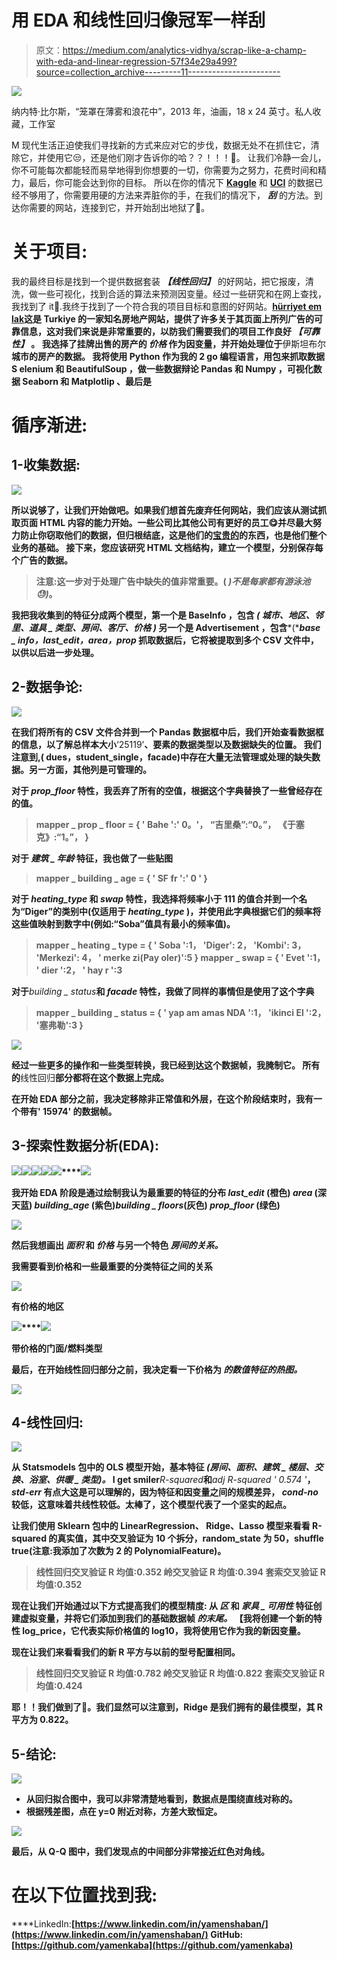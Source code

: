 # 用 EDA 和线性回归像冠军一样刮

> 原文：<https://medium.com/analytics-vidhya/scrap-like-a-champ-with-eda-and-linear-regression-57f34e29a499?source=collection_archive---------11----------------------->

![](img/c83e36ea36c5a093a103478a6fe60c24.png)

纳内特·比尔斯，“笼罩在薄雾和浪花中”，2013 年，油画，18 x 24 英寸。私人收藏，工作室

M 现代生活正迫使我们寻找新的方式来应对它的步伐，数据无处不在抓住它，清除它，并使用它😒，还是他们刚才告诉你的哈？？！！！🤬。
让我们冷静一会儿，你不可能每次都能轻而易举地得到你想要的一切，你需要为之努力，花费时间和精力，最后，你可能会达到你的目标。
所以在你的情况下 [**Kaggle**](https://www.kaggle.com/) 和 [**UCI**](https://archive.ics.uci.edu/ml/datasets.php) 的数据已经不够用了，你需要用硬的方法来弄脏你的手，在我们的情况下， ***刮*** 的方法。到达你需要的网站，连接到它，并开始刮出地狱了🤖。

# 关于项目:

我的最终目标是找到一个提供数据套装 ***【线性回归】*** 的好网站，把它报废，清洗，做一些可视化，找到合适的算法来预测因变量。经过一些研究和在网上查找，我找到了 it🥳.我终于找到了一个符合我的项目目标和意图的好网站。[**hürriyet em lak**](https://www.hurriyetemlak.com/)**这是 **Turkiye** 的一家知名房地产网站，提供了许多关于其页面上所列广告的可靠信息，这对我们来说是非常重要的，以防我们需要我们的项目工作良好 ***【可靠性】*** 。
我选择了挂牌出售的房产的 ***价格*** 作为因变量，并开始处理位于**伊斯坦布尔**城市的房产的数据。
我将使用 **Python** 作为我的 2 go 编程语言，用包来抓取数据 S **elenium** 和 **BeautifulSoup** ，做一些数据辩论 **Pandas** 和 **Numpy** ，可视化数据 **Seaborn** 和 **Matplotlip** 、最后是**

# **循序渐进:**

## **1-收集数据:**

**![](img/90c75a7a5e1d8e53356c104ab41bae57.png)**

**所以说够了，让我们开始做吧。如果我们想首先废弃任何网站，我们应该从测试抓取页面 HTML 内容的能力开始。一些公司比其他公司有更好的员工😋并尽最大努力防止你窃取他们的数据，但归根结底，这是他们的[宝贵的](https://cdn.vox-cdn.com/thumbor/-ND6trivYSr6lzP9QXQBt9b41jw=/0x0:1440x720/1200x800/filters:focal(566x174:796x404)/cdn.vox-cdn.com/uploads/chorus_image/image/66763368/Gollum_5e12010dca102.0.jpeg)的东西，也是他们整个业务的基础。
接下来，您应该研究 HTML 文档结构，建立一个模型，分别保存每个广告的数据。**

> **注意:这一步对于处理广告中缺失的值非常重要。( ***)不是每家都有游泳池😓)*。****

**我把我收集到的特征分成两个模型，第一个是 **BaseInfo** ，包含 ***(*** *城市、地区、邻里、道具 _ 类型、房间、客厅、价格* ***)*** 另一个是 **Advertisement** ，包含***(****base _ info，last_edit，area，prop* 抓取数据后，它将被提取到多个 **CSV** 文件中，以供以后进一步处理。**

## **2-数据争论:**

**![](img/c04b8894e86bec5518edb0852c5ee96c.png)**

**在我们将所有的 **CSV** 文件合并到一个 **Pandas** 数据框中后，我们开始查看数据框的信息，以了解总样本大小**‘25119’**、要素的数据类型以及数据缺失的位置。
我们注意到,( dues，student_single，facade)中存在大量无法管理或处理的缺失数据。另一方面，其他列是可管理的。**

**对于 ***prop_floor*** 特性，我丢弃了所有的空值，根据这个字典替换了一些曾经存在的值。**

> **mapper _ prop _ floor = {
> ' Bahe ':' 0。'，
> “吉里桑”:“0。”，
> 《于塞克》:“1。”，
> }**

**对于 ***建筑 _ 年龄*** 特征，我也做了一些贴图**

> **mapper _ building _ age = {
> ' SF fr ':' 0 '
> }**

**对于 ***heating_type*** 和 ***swap*** 特性，我选择将频率小于 111 的值合并到一个名为“Diger”的类别中(仅适用于 ***heating_type*** )，并使用此字典根据它们的频率将这些值映射到数字中(例如:“Soba”值具有最小的频率值)。**

> **mapper _ heating _ type = {
> ' Soba ':1，
> 'Diger': 2，
> 'Kombi': 3，
> 'Merkezi': 4，
> ' merke zi(Pay oler)':5
> }
> mapper _ swap = {
> ' Evet ':1，
> ' dier ':2，
> ' hay r ':3**

**对于***building _ status***和 ***facade*** 特性，我做了同样的事情但是使用了这个字典**

> **mapper _ building _ status = {
> ' yap am amas NDA ':1，
> 'i̇kinci El ':2，
> '塞弗勒':3
> }**

**![](img/c667ed0d8a76a9af2e8562909a28186b.png)**

**经过一些更多的操作和一些类型转换，我已经到达这个数据帧，我腌制它。
所有的**线性回归**部分都将在这个数据上完成。**

**在开始 EDA 部分之前，我决定移除非正常值和外层，在这个阶段结束时，我有一个带有' **15974'** 的数据帧。**

## **3-探索性数据分析(EDA):**

**![](img/3c89de7731512484ee62d8a00dfa9969.png)****![](img/0fe95a09f504cf07e1745550dbf3dda9.png)****![](img/d6502a25b3de8584defdbd50fe0c1ae1.png)****![](img/7c69a682daef4e83cd21f2bff1578d51.png)****![](img/e9595a5ed6106e908b009a39b30e17f3.png)****![](img/4768faced3344cbbef3fad2ecac93b5e.png)**

**我开始 **EDA** 阶段是通过绘制我认为最重要的特征的分布 ***last_edit*** (橙色) ***area*** (深天蓝) ***building_age*** (紫色)***building _ floors***(灰色) ***prop_floor*** (绿色)**

**![](img/d8350856dc6c3231d04946f26d720a48.png)**

**然后我想画出 ***面积*** 和 ***价格*** 与另一个特色 ***房间的关系。*****

**我需要看到价格和一些最重要的分类特征之间的关系**

**![](img/9b7e9eea911ac26bddc9b103b0491d5c.png)**

**有价格的地区**

**![](img/f3638fd5306b3a6d101998b7940d29f8.png)****![](img/126a40e47cb4a13d99e2bfeca91900f0.png)**

**带价格的门面/燃料类型**

**最后，在开始线性回归部分之前，我决定看一下价格为 ***的数值特征的热图。*****

**![](img/e6c47706e7872c58a2d08b9108aa4546.png)**

## ****4-线性回归:****

**![](img/2c740c802c769f7d862be41209f76d18.png)**

**从 **Statsmodels** 包中的 **OLS** 模型开始，基本特征 ***(房间、面积、建筑 _ 楼层、交换、浴室、供暖 _ 类型)。*** I get smiler***R-squared***和***adj R-squared ' 0.574 '***， ***std-err*** 有点大这是可以理解的，因为特征和因变量之间的规模差异， ***cond-no*** 较低，这意味着共线性较低。太棒了，这个模型代表了一个坚实的起点。**

**让我们使用 Sklearn 包中的 **LinearRegression、** **Ridge、Lasso** 模型来看看 **R-squared** 的真实值，其中交叉验证为 10 个拆分，random_state 为 50，shuffle true(注意:我添加了次数为 2 的 PolynomialFeature)。**

> **线性回归交叉验证 R 均值:0.352
> 岭交叉验证 R 均值:0.394
> 套索交叉验证 R 均值:0.352**

**现在让我们开始通过以下方式提高我们的模型精度:
从 ***区*** 和 ***家具 _ 可用性*** 特征创建虚拟变量，并将它们添加到我们的基础数据帧 ***的末尾。*** 【我将创建一个新的特性 log_price，它代表实际价格值的 log10，我将使用它作为我的新因变量。**

**现在让我们来看看我们的新 **R 平方**与以前的型号配置相同。**

> **线性回归交叉验证 R 均值:0.782
> 岭交叉验证 R 均值:0.822
> 套索交叉验证 R 均值:0.424**

**耶！！我们做到了🤩。我们显然可以注意到，Ridge 是我们拥有的最佳模型，其 R 平方为 0.822。**

## **5-结论:**

**![](img/9cc059f8dc2711d8efc49a7eb1789798.png)**

*   **从回归拟合图中，我可以非常清楚地看到，数据点是围绕直线对称的。**
*   **根据残差图，点在 y=0 附近对称，方差大致恒定。**

**![](img/f02246fea1754051b2355184057f9691.png)**

**最后，从 Q-Q 图中，我们发现点的中间部分非常接近红色对角线。**

# **在以下位置找到我:**

****LinkedIn:**[https://www.linkedin.com/in/yamenshaban/](https://www.linkedin.com/in/yamenshaban/)
**GitHub:**[https://github.com/yamenkaba](https://github.com/yamenkaba)**